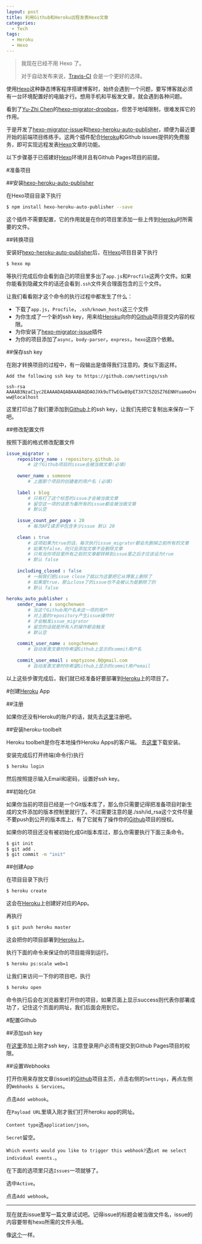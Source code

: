 ```yaml
---
layout: post
title: 利用Github和Heroku远程发表Hexo文章
categories: 
  - Tech
tags: 
  - Heroku
  - Hexo
---
```


> 我现在已经不用 Hexo 了。
>
> 对于自动发布来说，[Travis-CI](https://travis-ci.org) 会是一个更好的选择。

使用[Hexo]这种静态博客程序搭建博客时，始终会遇到一个问题，要写博客就必须有一台环境配置好的电脑才行。想用手机和平板发文章，就会遇到各种问题。

看到了[Yu-Zhi Chen](http://kywk.github.io/)的[hexo-migrator-dropbox](http://kywk.github.io/hexo-migrator-dropbox/)，但苦于地域限制，很难发挥它的作用。

于是开发了[hexo-migrator-issue]和[hexo-heroku-auto-publisher]，顺便为最近要开始的前端项目练练手。这两个插件配合[Heroku]和Github issues提供的免费服务，即可实现远程发表[Hexo]文章的功能。

以下步骤基于已搭建好[Hexo]环境并且有Github Pages项目的前提。

<!-- more -->

#准备项目

##安装[hexo-heroku-auto-publisher]

在Hexo项目目录下执行

~~~ bash
$ npm install hexo-heroku-auto-publisher --save
~~~

这个插件不需要配置，它的作用就是在你的项目里添加一些上传到[Heroku]时所需要的文件。

##转换项目

安装好[hexo-heroku-auto-publisher]后，在[Hexo]项目目录下执行

~~~ bash
$ hexo mp
~~~

等执行完成后你会看到自己的项目里多出了`app.js`和`Procfile`这两个文件。如果你能看到隐藏文件的话还会看到`.ssh`文件夹合理面包含的三个文件。

让我们看看刚才这个命令的执行过程中都发生了什么：

* 下载了`app.js`，`Procfile`，`.ssh/known_hosts`这三个文件
* 为你生成了一个新的ssh key，用来给[Heroku]向你的[Github]项目提交内容的权限。
* 为你安装了[hexo-migrator-issue]插件
* 为你的项目添加了`async`，`body-parser`，`express`，`hexo`这四个依赖。

##保存ssh key

在刚才转换项目的过程中，有一段输出是值得我们注意的。类似下面这样。

~~~
Add the following ssh key to https://github.com/settings/ssh 

ssh-rsa AAAAB3NzaC1yc2EAAAADAQABAAABAQDAOJXk9uTTwEGw89pET3X7C5ZQSZ76ENNYuamoO+AhMO3xlommwuqFzkKZX7ijWVAhaJ6dfuetpSFVAiSLQsHaEWH/ZLzLD9h+grhrkuk/wUyArn8IXe7hwTKl6fbTzrnZpY8I9FrQOk72cGiq82oLnBpnA1DIHvAQL1c/oIBZpZXWni70N1AOJ5qw4s9H2lqK7p53JLWtx/dEZtBCIvcSCqDrZpVgwQPgzfIdbaD2aB0j6KQKrsQlszj1s/svFzfdv6s1imc6NsA+IxpShH+2c9jbMU2NyEKEnM1ipOyPoFjCHTQ1ufBd5vT8M9nwVoHbpuOhSttBM6HHXWmhPFmp ww@localhost
~~~

这里打印出了我们要添加到[Github]上的ssh key，让我们先把它复制出来保存一下吧。

##修改配置文件

按照下面的格式修改配置文件

~~~ yaml
issue_migrator :
    repository_name : repository.github.io  
        # 这个Github项目的issue会被当做文章(必填)
                                             
    owner_name : someone                     
        # 上面那个项目的创建者的用户名 (必填)
                                             
    label : blog            
        # 只有打了这个标签的issue才会被当做文章
        # 留空这一项的话意为着所有的issue都会被当做文章
        # 默认空
                                             
    issue_count_per_page : 20
        # 每次API请求中包含多少issue 默认 20
    
    clean : true
        # 这项如果为true的话，每次执行issue_migrator都会先删掉之前所有的文章
        # 如果为false，则只会添加文章不会删除文章
        # 只有当你项目里所有之前的文章都转移到issue里之后才应该设为true
        # 默认 false
    
    including_closed : false
        # 一般我们把issue close了就以为这要把它从博客上删除了
        # 如果是true，那么close了的issue也不会被认为是删除了的
        # 默认 false
        
heroku_auto_publisher :
    sender_name : songchenwen
    	# 当这个Github用户名未这一项的用户
    	# 对上面的repository产生issue操作时
    	# 才会触发issue_migrator
    	# 留空的话就是所有人的操作都会触发
    	# 默认空
    	
    commit_user_name : songchenwen
    	# 自动发表文章时你希望Github上显示的commit用户名
    	
    commit_user_email : emptyzone.0@gmail.com
    	# 自动发表文章时你希望Github上显示的commit用户email
~~~

以上这些步骤完成后，我们就已经准备好要部署到[Heroku]上的项目了。

#创建[Heroku] App

##注册

如果你还没有Heroku的账户的话，就先去[这里](https://id.heroku.com/signup)注册吧。

##安装heroku-toolbelt

Heroku toolbelt是你在本地操作Heroku Apps的客户端。
去[这里](https://devcenter.heroku.com/articles/quickstart#step-2-install-the-heroku-toolbelt)下载安装。

安装完成后打开终端(命令行)执行

~~~ bash
$ heroku login
~~~

然后按照提示输入Email和密码，设置好ssh key。

##初始化Git

如果你当前的项目已经是一个Git版本库了，那么你只需要记得把准备项目时新生成的文件添加的版本控制里就行了。不过需要注意的是./ssh/id_rsa这个文件尽量不要push到公开的版本库上，有了它就有了操作你的[Github]项目的授权。

如果你的项目还没有被初始化成Git版本库过，那么你需要执行下面三条命令。

~~~ bash
$ git init
$ git add .
$ git commit -m "init"
~~~

##创建App

在项目目录下执行

~~~ bash
$ heroku create
~~~

这会在[Heroku]上创建好对应的App。

再执行

~~~ bash
$ git push heroku master
~~~

这会把你的项目部署到[Heroku]上。

执行下面的命令来保证你的项目能得到运行。

~~~ bash
$ heroku ps:scale web=1
~~~

让我们来访问一下你的项目吧，执行

~~~ bash
$ heroku open
~~~

命令执行后会在浏览器里打开你的项目，如果页面上显示success则代表你部署成功了，记住这个页面的网址，我们后面会用到它。

#配置Github


##添加ssh key

在[这里](https://github.com/settings/ssh)添加上刚才ssh key，注意登录用户必须有提交到Github Pages项目的权限。

##设置Webhooks

打开你用来存放文章(issue)的[Github]项目主页，点击右侧的`Settings`，再点左侧的`Webhooks & Services`。

点击`Add webhook`。

在`Payload URL`里填入刚才我们打开heroku app的网址。

`Content type`选`application/json`。

`Secret`留空。

`Which events would you like to trigger this webhook?`选`Let me select individual events.`。

在下面的选项里只选`Issues`一项就够了。

选中`Active`。

点击`Add webhook`。


---


现在就去issue里写一篇文章试试吧。记得issue的标题会被当做文件名，issue的内容要带有hexo所需的文件头哦。

像[这个](https://github.com/emptyzone/emptyzone.github.com/issues/14)一样。

[Hexo]: http://hexo.io
[hexo-migrator-issue]: https://github.com/songchenwen/hexo-migrator-issue
[hexo-heroku-auto-publisher]: https://github.com/songchenwen/hexo-heroku-auto-publisher
[Heroku]: http://heroku.com
[Github]: https://github.com